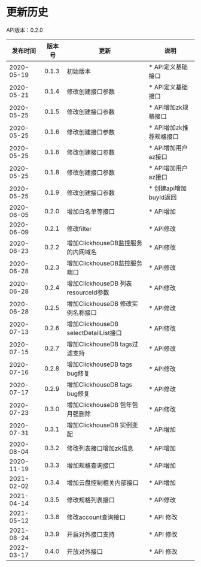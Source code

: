 # 更新历史 #
API版本：0.2.0

| 发布时间       | 版本号   | 更新   | 说明          |
| ---------- | ----- | ---- | ----------- |
| 2020-05-19 | 0.1.3 | 初始版本 | * API定义基础接口 |
| 2020-05-21 | 0.1.4 | 修改创建接口参数 | * API定义基础接口 |
| 2020-05-25 | 0.1.5 | 修改创建接口参数 | * API增加zk规格接口 |
| 2020-05-25 | 0.1.6 | 修改创建接口参数 | * API增加zk推荐规格接口 |
| 2020-05-25 | 0.1.8 | 修改创建接口参数 | * API增加用户az接口 |
| 2020-05-25 | 0.1.8 | 修改创建接口参数 | * API增加用户az接口 |
| 2020-05-25 | 0.1.9 | 修改创建接口参数 | * 创建api增加buyId返回 |
| 2020-06-05 | 0.2.0 | 增加白名单等接口 | * API增加 |
| 2020-06-09 | 0.2.1 | 修改filter     | * API修改 |
| 2020-06-23 | 0.2.2 | 增加ClickhouseDB监控服务的内网域名     | * API修改 |
| 2020-06-28 | 0.2.3 | 增加ClickhouseDB监控服务端口     | * API修改 |
| 2020-06-28 | 0.2.4 | 增加ClickhouseDB 列表resourceId参数     | * API修改 |
| 2020-06-28 | 0.2.5 | 增加ClickhouseDB 修改实例名称接口     | * API修改 |
| 2020-07-13 | 0.2.6 | 增加ClickhouseDB selectDetailList接口     | * API修改 |
| 2020-07-15 | 0.2.7 | 增加ClickhouseDB tags过滤支持     | * API修改 |
| 2020-07-16 | 0.2.8 | 增加ClickhouseDB tags bug修复     | * API修改 |
| 2020-07-17 | 0.2.9 | 增加ClickhouseDB tags bug修复     | * API修改 |
| 2020-07-23 | 0.3.0 | 增加ClickhouseDB 包年包月强删除    | * API修改 |
| 2020-07-31 | 0.3.1 | 增加ClickhouseDB 实例变配    | * API增加 |
| 2020-08-04 | 0.3.2 | 修改列表接口增加zk信息    | * API增加 |
| 2020-11-19 | 0.3.3 | 增加规格查询接口    | * API增加 |
| 2021-02-02 | 0.3.4 | 增加云盘控制相关内部接口    | * API增加 |
| 2021-04-14 | 0.3.5 | 修改规格列表接口    | * API修改 |
| 2021-05-12 | 0.3.8 | 修改account查询接口    | * API 修改 |
| 2021-08-24 | 0.3.9 | 开启对外接口支持    | * API 修改 |
| 2022-03-17 | 0.4.0 | 开放对外接口    | * API 修改 |